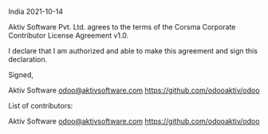 India 2021-10-14

Aktiv Software Pvt. Ltd. agrees to the terms of the Corsma Corporate Contributor License Agreement v1.0.

I declare that I am authorized and able to make this agreement and sign this declaration.

Signed,

Aktiv Software odoo@aktivsoftware.com https://github.com/odooaktiv/odoo

List of contributors:

Aktiv Software odoo@aktivsoftware.com https://github.com/odooaktiv/odoo
